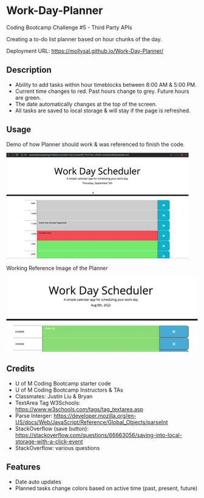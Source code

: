 # <Coding Quiz>

# Work-Day-Planner
Coding Bootcamp Challenge #5 - Third Party APIs

Creating a to-do list planner based on hour chunks of the day. 

Deployment URL: https://mollysal.github.io/Work-Day-Planner/

## Description
* Ability to add tasks within hour timeblocks between 8:00 AM & 5:00 PM.
* Current time changes to red. Past hours change to grey. Future hours are green. 
* The date automatically changes at the top of the screen.
* All tasks are saved to local storage & will stay if the page is refreshed. 

## Usage
Demo of how Planner should work & was referenced to finish the code. 

![Demo](./Assets/05-third-party-apis-homework-demo.gif)


Working Reference Image of the Planner

![Planner](Assets/Workday%20Planner.png)

## Credits
* U of M Coding Bootcamp starter code
* U of M Coding Bootcamp Instructors & TAs
* Classmates: Justin Liu & Bryan
* TextArea Tag W3Schools: https://www.w3schools.com/tags/tag_textarea.asp 
* Parse Interger: https://developer.mozilla.org/en-US/docs/Web/JavaScript/Reference/Global_Objects/parseInt 
* StackOverflow (save button): https://stackoverflow.com/questions/66663056/saving-into-local-storage-with-a-click-event
* StackOverflow: various questions

## Features
* Date auto updates
* Planned tasks change colors based on active time (past, present, future)




